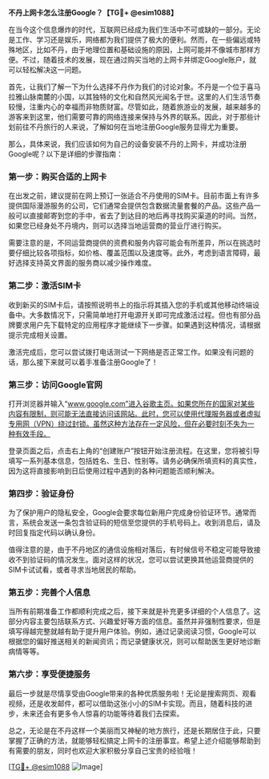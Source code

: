 **不丹上网卡怎么注册Google？【TG💪+ @esim1088】**

在当今这个信息爆炸的时代，互联网已经成为我们生活中不可或缺的一部分。无论是工作、学习还是娱乐，网络都为我们提供了极大的便利。然而，在一些偏远或特殊地区，比如不丹，由于地理位置和基础设施的原因，上网可能并不像城市那样方便。不过，随着技术的发展，现在通过购买当地的上网卡并绑定Google账户，就可以轻松解决这一问题。

首先，让我们了解一下为什么选择不丹作为我们的讨论对象。不丹是一个位于喜马拉雅山脉南麓的小国，以其独特的文化和自然风光闻名于世。这里的人们生活节奏较慢，注重内心的幸福而非物质财富。尽管如此，随着旅游业的发展，越来越多的游客来到这里，他们需要可靠的网络连接来保持与外界的联系。因此，对于那些计划前往不丹旅行的人来说，了解如何在当地注册Google服务显得尤为重要。

那么，具体来说，我们应该如何为自己的设备安装不丹的上网卡，并成功注册Google呢？以下是详细的步骤指南：

### 第一步：购买合适的上网卡
在出发之前，建议提前在网上预订一张适合不丹使用的SIM卡。目前市面上有许多提供国际漫游服务的公司，它们通常会提供包含数据流量套餐的产品。这些产品一般可以直接邮寄到您的手中，省去了到达目的地后再寻找购买渠道的时间。当然，如果您已经身处不丹境内，则可以选择当地运营商的营业厅进行购买。

需要注意的是，不同运营商提供的资费和服务内容可能会有所差异，所以在挑选时要仔细比较各项指标，如价格、覆盖范围以及速度等。此外，考虑到语言障碍，最好选择支持英文界面的服务商以减少操作难度。

### 第二步：激活SIM卡
收到新买的SIM卡后，请按照说明书上的指示将其插入您的手机或其他移动终端设备中。大多数情况下，只需简单地打开电源开关即可完成激活过程。但也有部分品牌要求用户先下载特定的应用程序才能继续下一步骤。如果遇到这种情况，请根据提示完成相关设置。

激活完成后，您可以尝试拨打电话测试一下网络是否正常工作。如果没有问题的话，那么接下来就可以着手准备注册Google了！

### 第三步：访问Google官网
打开浏览器并输入“www.google.com”进入谷歌主页。如果您所在的国家对某些内容有限制，则可能无法直接访问该网站。此时，您可以使用代理服务器或者虚拟专用网（VPN）绕过封锁。虽然这种方法存在一定风险，但在必要时刻不失为一种有效手段。

登录页面之后，点击右上角的“创建账户”按钮开始注册流程。在这里，您将被引导填写一系列基本信息，包括姓名、生日、性别等。请务必确保所填资料的真实性，因为这将直接影响到日后使用过程中遇到的各种问题能否顺利解决。

### 第四步：验证身份
为了保护用户的隐私安全，Google会要求每位新用户完成身份验证环节。通常而言，系统会发送一条包含验证码的短信至您提供的手机号码上。收到消息后，请及时回复指定代码以确认身份。

值得注意的是，由于不丹地区的通信设施相对落后，有时候信号不稳定可能导致接收不到验证码的情况发生。面对这样的状况，您可以尝试更换其他运营商提供的SIM卡试试看，或者寻求当地居民的帮助。

### 第五步：完善个人信息
当所有前期准备工作都顺利完成之后，接下来就是补充更多详细的个人信息了。这部分内容主要包括联系方式、兴趣爱好等方面的信息。虽然并非强制性要求，但是填写得越完整就越有助于提升用户体验。例如，通过记录阅读习惯，Google可以根据您的偏好推送相关的新闻资讯；而记录健康状况，则可以帮助医生更好地诊断病情等等。

### 第六步：享受便捷服务
最后一步就是尽情享受由Google带来的各种优质服务啦！无论是搜索网页、观看视频，还是收发邮件，都可以借助这张小小的SIM卡实现。而且，随着科技的进步，未来还会有更多令人惊喜的功能等待着我们去探索。

总之，无论是在不丹这样一个美丽而又神秘的地方旅行，还是长期居住于此，只要掌握了正确的方法，就能够轻松搞定上网卡的注册事宜。希望上述介绍能够帮助到有需要的朋友，同时也欢迎大家积极分享自己宝贵的经验哦！

[[TG💪+ @esim1088](https://t.me/s/esim1088) ![Image](https://i.postimg.cc/4NQfJmqS/Snipaste-2025-05-13-00-14-12.png)]
